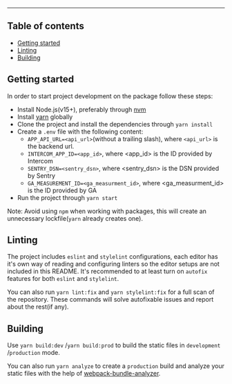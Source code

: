 
---

## Table of contents

 - [Getting started](#getting-started)
 - [Linting](#linting)
 - [Building](#building)

<a name="getting-started"></a>
## Getting started

In order to start project development on the package follow these steps:

 - Install Node.js(v15+), preferably through [nvm](https://github.com/nvm-sh/nvm)
 - Install [yarn](https://www.npmjs.com/package/yarn) globally
 - Clone the project and install the dependencies through `yarn install`
 - Create a `.env` file with the following content: 
    - `APP_API_URL=<api_url>`(without a trailing slash), where `<api_url>` is the backend url.
    - `INTERCOM_APP_ID=<app_id>`, where <app_id> is the ID provided by Intercom
    - `SENTRY_DSN=<sentry_dsn>`, where <sentry_dsn> is the DSN provided by Sentry
    - `GA_MEASUREMENT_ID=<ga_measurment_id>`, where <ga_measurment_id> is the ID provided by GA
 - Run the project through `yarn start`

Note: Avoid using `npm` when working with packages, this will create an unnecessary lockfile(`yarn` already creates one).

<a name="linting"></a>
## Linting

The project includes `eslint` and `stylelint` configurations, each editor has it's own way of reading and configuring linters so the editor setups are not included in this README. It's recommended to at least turn on `autofix` features for both `eslint` and `stylelint`.

You can also run `yarn lint:fix` and `yarn stylelint:fix` for a full scan of the repository. These commands will solve autofixable issues and report about the rest(if any).

<a name="building"></a>
## Building

Use `yarn build:dev` /`yarn build:prod` to build the static files in `development` /`production` mode.

You can also run `yarn analyze` to create a `production` build and analyze your static files with the help of [webpack-bundle-analyzer](https://www.npmjs.com/package/webpack-bundle-analyzer).
